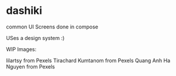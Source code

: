 # dashiki

common UI Screens done in compose

USes a design system :)

WIP
Images:

lilartsy from Pexels
Tirachard Kumtanom from Pexels
Quang Anh Ha Nguyen from Pexels
